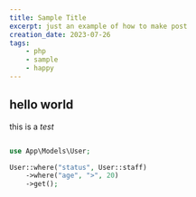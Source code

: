 ```yaml
---
title: Sample Title
excerpt: just an example of how to make post
creation_date: 2023-07-26
tags: 
    - php
    - sample
    - happy
---
```


## hello world


this is a *test*



```php

use App\Models\User;

User::where("status", User::staff)
    ->where("age", ">", 20)
    ->get();

```